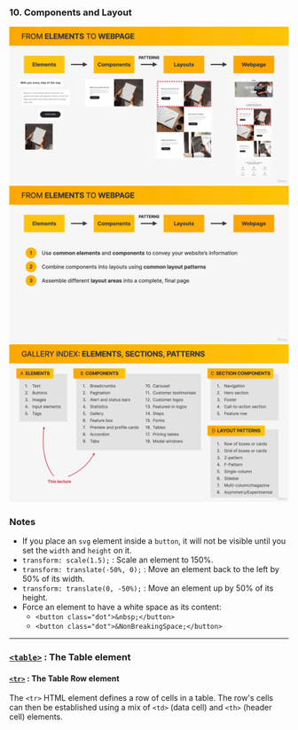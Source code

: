 ### 10. Components and Layout

<img src="shots/1.jpg?raw=true" width="700" >
<img src="shots/2.jpg?raw=true" width="700" >
<img src="shots/3.jpg?raw=true" width="700" >

### Notes

- If you place an `svg` element inside a `button`, it will not be visible until you set the `width` and `height` on it.
- `transform: scale(1.5);` : Scale an element to 150%.
- `transform: translate(-50%, 0);` : Move an element back to the left by 50% of its width.
- `transform: translate(0, -50%);` : Move an element up by 50% of its height.
- Force an element to have a white space as its content:
  - `<button class="dot">&nbsp;</button>`
  - `<button class="dot">&NonBreakingSpace;</button>`

---

### [`<table>`](https://developer.mozilla.org/en-US/docs/Web/HTML/Element/table) : The Table element

#### [`<tr>`](https://developer.mozilla.org/en-US/docs/Web/HTML/Element/tr) : The Table Row element

The `<tr>` HTML element defines a row of cells in a table. The row's cells can then be established using a mix of `<td>` (data cell) and `<th>` (header cell) elements.
